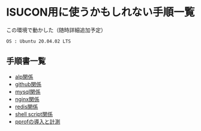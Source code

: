 # ISUCON用に使うかもしれない手順一覧

この環境で動かした（随時詳細追加予定）
```
OS : Ubuntu 20.04.02 LTS
```

## 手順書一覧
- [alp関係](./alp.md)
- [github関係](./github.md)
- [mysql関係](./mysql.md)
- [nginx関係](./nginx.md)
- [redis関係](./redis.md)
- [shell script関係](./shell-script.md)
- [pprofの導入と計測](./pprof.md)
